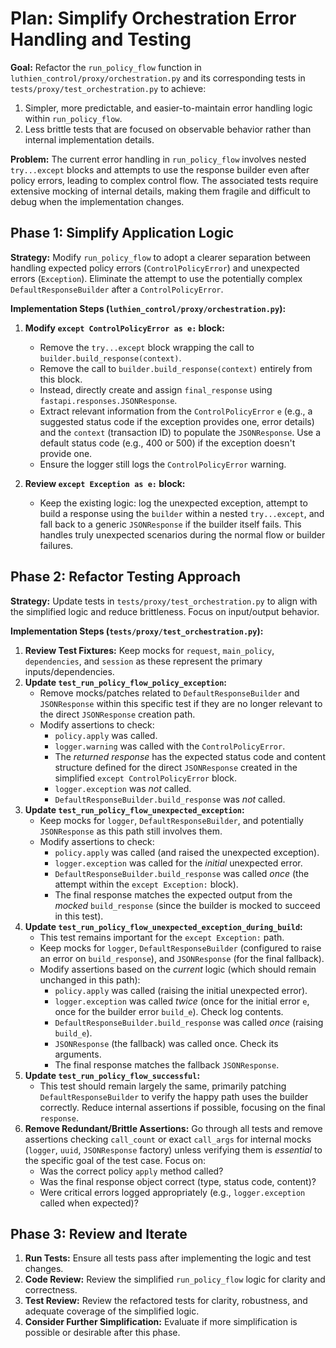 # Plan: Simplify Orchestration Error Handling and Testing

**Goal:** Refactor the `run_policy_flow` function in `luthien_control/proxy/orchestration.py` and its corresponding tests in `tests/proxy/test_orchestration.py` to achieve:
1.  Simpler, more predictable, and easier-to-maintain error handling logic within `run_policy_flow`.
2.  Less brittle tests that are focused on observable behavior rather than internal implementation details.

**Problem:** The current error handling in `run_policy_flow` involves nested `try...except` blocks and attempts to use the response builder even after policy errors, leading to complex control flow. The associated tests require extensive mocking of internal details, making them fragile and difficult to debug when the implementation changes.

## Phase 1: Simplify Application Logic

**Strategy:** Modify `run_policy_flow` to adopt a clearer separation between handling expected policy errors (`ControlPolicyError`) and unexpected errors (`Exception`). Eliminate the attempt to use the potentially complex `DefaultResponseBuilder` after a `ControlPolicyError`.

**Implementation Steps (`luthien_control/proxy/orchestration.py`):**

1.  **Modify `except ControlPolicyError as e:` block:**
    *   Remove the `try...except` block wrapping the call to `builder.build_response(context)`.
    *   Remove the call to `builder.build_response(context)` entirely from this block.
    *   Instead, directly create and assign `final_response` using `fastapi.responses.JSONResponse`.
    *   Extract relevant information from the `ControlPolicyError` `e` (e.g., a suggested status code if the exception provides one, error details) and the `context` (transaction ID) to populate the `JSONResponse`. Use a default status code (e.g., 400 or 500) if the exception doesn't provide one.
    *   Ensure the logger still logs the `ControlPolicyError` warning.

2.  **Review `except Exception as e:` block:**
    *   Keep the existing logic: log the unexpected exception, attempt to build a response using the `builder` within a nested `try...except`, and fall back to a generic `JSONResponse` if the builder itself fails. This handles truly unexpected scenarios during the normal flow or builder failures.

## Phase 2: Refactor Testing Approach

**Strategy:** Update tests in `tests/proxy/test_orchestration.py` to align with the simplified logic and reduce brittleness. Focus on input/output behavior.

**Implementation Steps (`tests/proxy/test_orchestration.py`):**

1.  **Review Test Fixtures:** Keep mocks for `request`, `main_policy`, `dependencies`, and `session` as these represent the primary inputs/dependencies.
2.  **Update `test_run_policy_flow_policy_exception`:**
    *   Remove mocks/patches related to `DefaultResponseBuilder` and `JSONResponse` within this specific test if they are no longer relevant to the direct `JSONResponse` creation path.
    *   Modify assertions to check:
        *   `policy.apply` was called.
        *   `logger.warning` was called with the `ControlPolicyError`.
        *   The *returned response* has the expected status code and content structure defined for the direct `JSONResponse` created in the simplified `except ControlPolicyError` block.
        *   `logger.exception` was *not* called.
        *   `DefaultResponseBuilder.build_response` was *not* called.
3.  **Update `test_run_policy_flow_unexpected_exception`:**
    *   Keep mocks for `logger`, `DefaultResponseBuilder`, and potentially `JSONResponse` as this path still involves them.
    *   Modify assertions to check:
        *   `policy.apply` was called (and raised the unexpected exception).
        *   `logger.exception` was called for the *initial* unexpected error.
        *   `DefaultResponseBuilder.build_response` was called *once* (the attempt within the `except Exception:` block).
        *   The final response matches the expected output from the *mocked* `build_response` (since the builder is mocked to succeed in this test).
4.  **Update `test_run_policy_flow_unexpected_exception_during_build`:**
    *   This test remains important for the `except Exception:` path.
    *   Keep mocks for `logger`, `DefaultResponseBuilder` (configured to raise an error on `build_response`), and `JSONResponse` (for the final fallback).
    *   Modify assertions based on the *current* logic (which should remain unchanged in this path):
        *   `policy.apply` was called (raising the initial unexpected error).
        *   `logger.exception` was called *twice* (once for the initial error `e`, once for the builder error `build_e`). Check log contents.
        *   `DefaultResponseBuilder.build_response` was called *once* (raising `build_e`).
        *   `JSONResponse` (the fallback) was called once. Check its arguments.
        *   The final response matches the fallback `JSONResponse`.
5.  **Update `test_run_policy_flow_successful`:**
    *   This test should remain largely the same, primarily patching `DefaultResponseBuilder` to verify the happy path uses the builder correctly. Reduce internal assertions if possible, focusing on the final `response`.
6.  **Remove Redundant/Brittle Assertions:** Go through all tests and remove assertions checking `call_count` or exact `call_args` for internal mocks (`logger`, `uuid`, `JSONResponse` factory) unless verifying them is *essential* to the specific goal of the test case. Focus on:
    *   Was the correct policy `apply` method called?
    *   Was the final response object correct (type, status code, content)?
    *   Were critical errors logged appropriately (e.g., `logger.exception` called when expected)?

## Phase 3: Review and Iterate

1.  **Run Tests:** Ensure all tests pass after implementing the logic and test changes.
2.  **Code Review:** Review the simplified `run_policy_flow` logic for clarity and correctness.
3.  **Test Review:** Review the refactored tests for clarity, robustness, and adequate coverage of the simplified logic.
4.  **Consider Further Simplification:** Evaluate if more simplification is possible or desirable after this phase. 